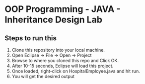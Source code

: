 # OOP Programming - JAVA - Inheritance Design Lab

## Steps to run this
1. Clone this repository into your local machine.
2. Open Eclipse -> File -> Open -> Project
3. Browse to where you cloned this repo and Click OK.
4. After 10-15 seconds, Eclipse will load this project.
5. Once loaded, right-click on HospitalEmployee.java and hit run.
6. You will get the desired output